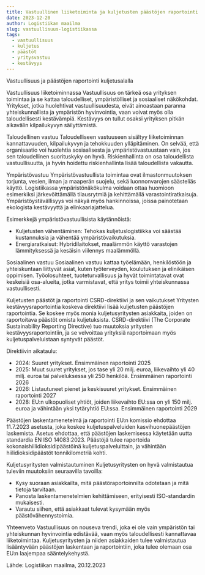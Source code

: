 ```yaml
---
title: Vastuullinen liiketoiminta ja kuljetusten päästöjen raportointi
date: 2023-12-20
author: Logistiikan maailma
slug: vastuullisuus-logistiikassa
tags:
  - vastuullisuus
  - kuljetus
  - päästöt
  - yritysvastuu
  - kestävyys
---
```


 Vastuullisuus ja päästöjen raportointi kuljetusalalla

 Vastuullisuus liiketoiminnassa
Vastuullisuus on tärkeä osa yrityksen toimintaa ja se kattaa taloudelliset, ympäristölliset ja sosiaaliset näkökohdat. Yritykset, jotka huolehtivat vastuullisuudesta, eivät ainoastaan paranna yhteiskunnallista ja ympäristön hyvinvointia, vaan voivat myös olla taloudellisesti kestävämpiä. Kestävyys on tullut osaksi yrityksen pitkän aikavälin kilpailukyvyn säilyttämistä.

 Taloudellinen vastuu
Taloudelliseen vastuuseen sisältyy liiketoiminnan kannattavuuden, kilpailukyvyn ja tehokkuuden ylläpitäminen. On selvää, että organisaatio voi huolehtia sosiaalisesta ja ympäristövastuustaan vain, jos sen taloudellinen suorituskyky on hyvä. Riskienhallinta on osa taloudellista vastuullisuutta, ja hyvin hoidettu riskienhallinta lisää taloudellista vakautta.

 Ympäristövastuu
Ympäristövastuullista toimintaa ovat ilmastonmuutoksen torjunta, vesien, ilman ja maaperän suojelu, sekä luonnonvarojen säästeliäs käyttö. Logistiikassa ympäristönäkökulma voidaan ottaa huomioon esimerkiksi järkevöittämällä tilausrytmiä ja kehittämällä varastointiratkaisuja. Ympäristöystävällisyys voi näkyä myös hankinnoissa, joissa painotetaan ekologista kestävyyttä ja elinkaariajattelua.

 Esimerkkejä ympäristövastuullisista käytännöistä:
- Kuljetusten vähentäminen: Tehokas kuljetuslogistiikka voi säästää kustannuksia ja vähentää ympäristövaikutuksia.
- Energiaratkaisut: Hybridilaitokset, maalämmön käyttö varastojen lämmityksessä ja kesäisin viilennys maalämmöllä.

 Sosiaalinen vastuu
Sosiaalinen vastuu kattaa työelämään, henkilöstöön ja yhteiskuntaan liittyvät asiat, kuten työterveyden, koulutuksen ja elinikäisen oppimisen. Työolosuhteet, tuoteturvallisuus ja hyvät toimintatavat ovat keskeisiä osa-alueita, jotka varmistavat, että yritys toimii yhteiskunnassa vastuullisesti.

 Kuljetusten päästöt ja raportointi
 CSRD-direktiivi ja sen vaikutukset
Yritysten kestävyysraportointia koskeva direktiivi lisää kuljetusten päästöjen raportointia. Se koskee myös monia kuljetusyritysten asiakkaita, joiden on raportoitava päästöt omista kuljetuksista. CSRD-direktiivi (The Corporate Sustainability Reporting Directive) tuo muutoksia yritysten kestävyysraportointiin, ja se velvoittaa yrityksiä raportoimaan myös kuljetuspalveluistaan syntyvät päästöt.

 Direktiivin aikataulu:
- 2024: Suuret yritykset. Ensimmäinen raportointi 2025
- 2025: Muut suuret yritykset, jos tase yli 20 milj. euroa, liikevaihto yli 40 milj. euroa tai palveluksessa yli 250 henkilöä. Ensimmäinen raportointi 2026
- 2026: Listautuneet pienet ja keskisuuret yritykset. Ensimmäinen raportointi 2027
- 2028: EU:n ulkopuoliset yhtiöt, joiden liikevaihto EU:ssa on yli 150 milj. euroa ja vähintään yksi tytäryhtiö EU:ssa. Ensimmäinen raportointi 2029

 Päästöjen laskentamenetelmä ja raportointi
EU:n komissio ehdottaa 11.7.2023 asetusta, joka koskee kuljetuspalveluiden kasvihuonepäästöjen laskemista. Asetus ehdottaa, että päästöjen laskemisessa käytetään uutta standardia EN ISO 14083:2023. Päästöjä tulee raportoida kokonaishiilidioksidipäästöinä kuljetuspalveluittain, ja vähintään hiilidioksidipäästöt tonnikilometriä kohti.

 Kuljetusyritysten valmistautuminen
Kuljetusyritysten on hyvä valmistautua tuleviin muutoksiin seuraavilla tavoilla:
- Kysy suoraan asiakkailta, mitä päästöraportoinnilta odotetaan ja mitä tietoja tarvitaan.
- Panosta laskentamenetelmien kehittämiseen, erityisesti ISO-standardin mukaisesti.
- Varautu siihen, että asiakkaat tulevat kysymään myös päästövähennystoimia.

 Yhteenveto
Vastuullisuus on nouseva trendi, joka ei ole vain ympäristön tai yhteiskunnan hyvinvointia edistävää, vaan myös taloudellisesti kannattavaa liiketoimintaa. Kuljetusyritysten ja niiden asiakkaiden tulee valmistautua lisääntyvään päästöjen laskentaan ja raportointiin, joka tulee olemaan osa EU:n laajempaa sääntelykehystä.

Lähde: Logistiikan maailma, 20.12.2023